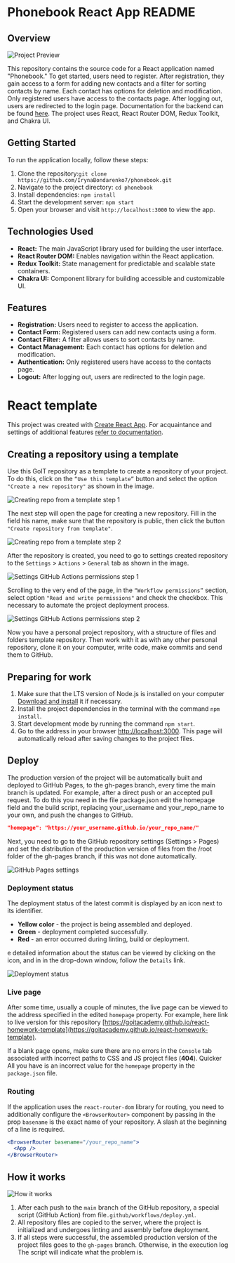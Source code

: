 # Phonebook React App README

## Overview

![Project Preview](./assets/preview.jpg)

This repository contains the source code for a React application named
"Phonebook." To get started, users need to register. After registration, they
gain access to a form for adding new contacts and a filter for sorting contacts
by name. Each contact has options for deletion and modification. Only registered
users have access to the contacts page. After logging out, users are redirected
to the login page. Documentation for the backend can be found
[here](https://connections-api.herokuapp.com/docs/). The project uses React,
React Router DOM, Redux Toolkit, and Chakra UI.

## Getting Started

To run the application locally, follow these steps:

1. Clone the
   repository:`git clone https://github.com/IrynaBondarenko7/phonebook.git`
2. Navigate to the project directory: `cd phonebook`
3. Install dependencies: `npm install`
4. Start the development server: `npm start`
5. Open your browser and visit `http://localhost:3000` to view the app.

## Technologies Used

- **React:** The main JavaScript library used for building the user interface.
- **React Router DOM:** Enables navigation within the React application.
- **Redux Toolkit:** State management for predictable and scalable state
  containers.
- **Chakra UI:** Component library for building accessible and customizable UI.

## Features

- **Registration:** Users need to register to access the application.
- **Contact Form:** Registered users can add new contacts using a form.
- **Contact Filter:** A filter allows users to sort contacts by name.
- **Contact Management:** Each contact has options for deletion and
  modification.
- **Authentication:** Only registered users have access to the contacts page.
- **Logout:** After logging out, users are redirected to the login page.

# React template

This project was created with
[Create React App](https://github.com/facebook/create-react-app). For
acquaintance and settings of additional features
[refer to documentation](https://facebook.github.io/create-react-app/docs/getting-started).

## Creating a repository using a template

Use this GoIT repository as a template to create a repository of your project.
To do this, click on the `“Use this template”` button and select the option
`"Create a new repository"` as shown in the image.

![Creating repo from a template step 1](./assets/template-step-1.png)

The next step will open the page for creating a new repository. Fill in the
field his name, make sure that the repository is public, then click the button
`"Create repository from template"`.

![Creating repo from a template step 2](./assets/template-step-2.png)

After the repository is created, you need to go to settings created repository
to the `Settings` > `Actions` > `General` tab as shown in the image.

![Settings GitHub Actions permissions step 1](./assets/gh-actions-perm-1.png)

Scrolling to the very end of the page, in the `“Workflow permissions”` section,
select option `"Read and write permissions"` and check the checkbox. This
necessary to automate the project deployment process.

![Settings GitHub Actions permissions step 2](./assets/gh-actions-perm-2.png)

Now you have a personal project repository, with a structure of files and
folders template repository. Then work with it as with any other personal
repository, clone it on your computer, write code, make commits and send them to
GitHub.

## Preparing for work

1. Make sure that the LTS version of Node.js is installed on your computer
   [Download and install](https://nodejs.org/en/) it if necessary.
2. Install the project dependencies in the terminal with the command
   `npm install`.
3. Start development mode by running the command `npm start`.
4. Go to the address in your browser
   [http://localhost:3000](http://localhost:3000). This page will automatically
   reload after saving changes to the project files.

## Deploy

The production version of the project will be automatically built and deployed
to GitHub Pages, to the gh-pages branch, every time the main branch is updated.
For example, after a direct push or an accepted pull request. To do this you
need in the file package.json edit the homepage field and the build script,
replacing your_username and your_repo_name to your own, and push the changes to
GitHub.

```json
"homepage": "https://your_username.github.io/your_repo_name/"
```

Next, you need to go to the GitHub repository settings (Settings > Pages) and
set the distribution of the production version of files from the /root folder of
the gh-pages branch, if this was not done automatically.

![GitHub Pages settings](./assets/repo-settings.png)

### Deployment status

The deployment status of the latest commit is displayed by an icon next to its
identifier.

- **Yellow color** - the project is being assembled and deployed.
- **Green** - deployment completed successfully.
- **Red** - an error occurred during linting, build or deployment.

e detailed information about the status can be viewed by clicking on the icon,
and in in the drop-down window, follow the `Details` link.

![Deployment status](./assets/deploy-status.png)

### Live page

After some time, usually a couple of minutes, the live page can be viewed to the
address specified in the edited `homepage` property. For example, here link to
live version for this repository
[https://goitacademy.github.io/react-homework-template](https://goitacademy.github.io/react-homework-template).

If a blank page opens, make sure there are no errors in the `Console` tab
associated with incorrect paths to CSS and JS project files (**404**). Quicker
All you have is an incorrect value for the `homepage` property in the
`package.json` file.

### Routing

If the application uses the `react-router-dom` library for routing, you need to
additionally configure the `<BrowserRouter>` component by passing in the prop
`basename` is the exact name of your repository. A slash at the beginning of a
line is required.

```jsx
<BrowserRouter basename="/your_repo_name">
  <App />
</BrowserRouter>
```

## How it works

![How it works](./assets/how-it-works.png)

1. After each push to the `main` branch of the GitHub repository, a special
   script (GitHub Action) from file`.github/workflows/deploy.yml`.
2. All repository files are copied to the server, where the project is
   initialized and undergoes linting and assembly before deployment.
3. If all steps were successful, the assembled production version of the project
   files goes to the `gh-pages` branch. Otherwise, in the execution log The
   script will indicate what the problem is.
